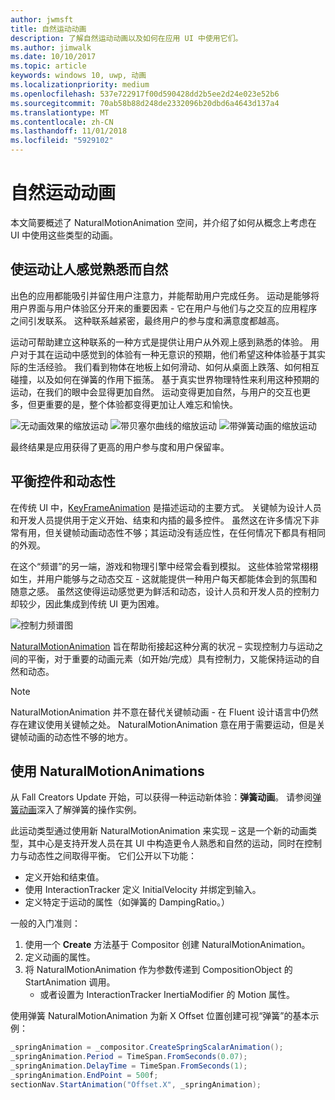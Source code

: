 ```yaml
---
author: jwmsft
title: 自然运动动画
description: 了解自然运动动画以及如何在应用 UI 中使用它们。
ms.author: jimwalk
ms.date: 10/10/2017
ms.topic: article
keywords: windows 10, uwp, 动画
ms.localizationpriority: medium
ms.openlocfilehash: 537e722917f00d590428dd2b5ee2d24e023e52b6
ms.sourcegitcommit: 70ab58b88d248de2332096b20dbd6a4643d137a4
ms.translationtype: MT
ms.contentlocale: zh-CN
ms.lasthandoff: 11/01/2018
ms.locfileid: "5929102"
---
```

# <a name="natural-motion-animations"></a>自然运动动画

本文简要概述了 NaturalMotionAnimation 空间，并介绍了如何从概念上考虑在 UI 中使用这些类型的动画。

## <a name="making-motion-feel-familiar-and-natural"></a>使运动让人感觉熟悉而自然

出色的应用都能吸引并留住用户注意力，并能帮助用户完成任务。 运动是能够将用户界面与用户体验区分开来的重要因素 - 它在用户与他们与之交互的应用程序之间引发联系。 这种联系越紧密，最终用户的参与度和满意度都越高。

运动可帮助建立这种联系的一种方式是提供让用户从外观上感到熟悉的体验。 用户对于其在运动中感觉到的体验有一种无意识的预期，他们希望这种体验基于其实际的生活经验。 我们看到物体在地板上如何滑动、如何从桌面上跌落、如何相互碰撞，以及如何在弹簧的作用下振荡。 基于真实世界物理特性来利用这种预期的运动，在我们的眼中会显得更加自然。 运动变得更加自然，与用户的交互也更多，但更重要的是，整个体验都变得更加让人难忘和愉快。

![无动画效果的缩放运动](images/animation/scale-no-animation.gif)
![带贝塞尔曲线的缩放运动](images/animation/scale-cubic-bezier.gif)
![带弹簧动画的缩放运动](images/animation/scale-spring.gif)

最终结果是应用获得了更高的用户参与度和用户保留率。

## <a name="balancing-control-and-dynamism"></a>平衡控件和动态性

在传统 UI 中，[KeyFrameAnimation](https://docs.microsoft.com/uwp/api/windows.ui.composition.keyframeanimation) 是描述运动的主要方式。 关键帧为设计人员和开发人员提供用于定义开始、结束和内插的最多控件。 虽然这在许多情况下非常有用，但关键帧动画动态性不够；其运动没有适应性，在任何情况下都具有相同的外观。

在这个“频谱”的另一端，游戏和物理引擎中经常会看到模拟。 这些体验常常栩栩如生，并用户能够与之动态交互 - 这就能提供一种用户每天都能体会到的氛围和随意之感。 虽然这使得运动感觉更为鲜活和动态，设计人员和开发人员的控制力却较少，因此集成到传统 UI 更为困难。

![控制力频谱图](images/animation/natural-motion-diagram.png)

[NaturalMotionAnimation](https://docs.microsoft.com/uwp/api/windows.ui.composition.naturalmotionanimation) 旨在帮助衔接起这种分离的状况 – 实现控制力与运动之间的平衡，对于重要的动画元素（如开始/完成）具有控制力，又能保持运动的自然和动态。

> [!NOTE]
> NaturalMotionAnimation 并不意在替代关键帧动画 - 在 Fluent 设计语言中仍然存在建议使用关键帧之处。 NaturalMotionAnimation 意在用于需要运动，但是关键帧动画的动态性不够的地方。

## <a name="using-naturalmotionanimations"></a>使用 NaturalMotionAnimations

从 Fall Creators Update 开始，可以获得一种运动新体验：**弹簧动画**。 请参阅[弹簧动画](spring-animations.md)深入了解弹簧的操作实例。

此运动类型通过使用新 NaturalMotionAnimation 来实现 – 这是一个新的动画类型，其中心是支持开发人员在其 UI 中构造更令人熟悉和自然的运动，同时在控制力与动态性之间取得平衡。 它们公开以下功能：

- 定义开始和结束值。
- 使用 InteractionTracker 定义 InitialVelocity 并绑定到输入。
- 定义特定于运动的属性（如弹簧的 DampingRatio。）

一般的入门准则：

1. 使用一个 **Create** 方法基于 Compositor 创建 NaturalMotionAnimation。
1. 定义动画的属性。
1. 将 NaturalMotionAnimation 作为参数传递到 CompositionObject 的 StartAnimation 调用。
    - 或者设置为 InteractionTracker InertiaModifier 的 Motion 属性。

使用弹簧 NaturalMotionAnimation 为新 X Offset 位置创建可视“弹簧”的基本示例：

```csharp
_springAnimation = _compositor.CreateSpringScalarAnimation();
_springAnimation.Period = TimeSpan.FromSeconds(0.07);
_springAnimation.DelayTime = TimeSpan.FromSeconds(1);
_springAnimation.EndPoint = 500f;
sectionNav.StartAnimation("Offset.X", _springAnimation);
```
